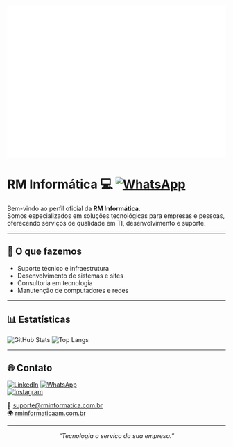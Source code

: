 <p align="center">
  <img src="https://raw.githubusercontent.com/rm-informatica/rm-informatica/main/loop.gif" width="600" height="350" alt="RM Informática Logo">
</p>

# RM Informática 💻               [![WhatsApp](https://img.shields.io/badge/-WhatsApp-25D366?logo=whatsapp&logoColor=white)](https://wa.me/5592999999999)  

Bem-vindo ao perfil oficial da **RM Informática**.  
Somos especializados em soluções tecnológicas para empresas e pessoas, oferecendo serviços de qualidade em TI, desenvolvimento e suporte.

---

## 🚀 O que fazemos
- Suporte técnico e infraestrutura
- Desenvolvimento de sistemas e sites
- Consultoria em tecnologia
- Manutenção de computadores e redes

---

## 📊 Estatísticas
![GitHub Stats](https://github-readme-stats.vercel.app/api?username=rm-informatica&show_icons=true&theme=dark&hide_border=true)
![Top Langs](https://github-readme-stats.vercel.app/api/top-langs/?username=rm-informatica&layout=compact&theme=dark&hide_border=true)

---

## 🌐 Contato
[![LinkedIn](https://img.shields.io/badge/-LinkedIn-blue?logo=linkedin&logoColor=white)](https://www.linkedin.com/company/)
[![WhatsApp](https://img.shields.io/badge/-WhatsApp-25D366?logo=whatsapp&logoColor=white)](https://wa.me/5592999999999)  
[![Instagram](https://img.shields.io/badge/-Instagram-E4405F?logo=instagram&logoColor=white)](https://instagram.com/rminformaticaam)

📧 suporte@rminformatica.com.br  
🌍 [rminformaticaam.com.br](https://rminformaticaam.com.br/)

---

<p align="center">
  <i>“Tecnologia a serviço da sua empresa.”</i>
</p>
